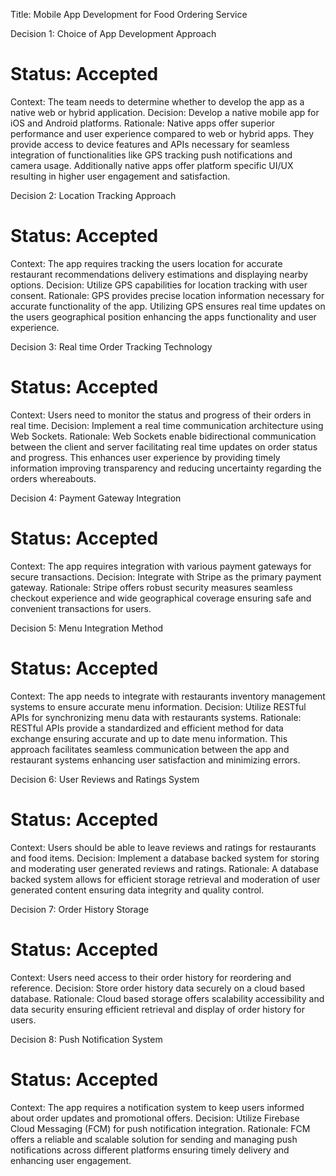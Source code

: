 Title: Mobile App Development for Food Ordering Service

Decision 1: Choice of App Development Approach

# Status: Accepted

Context: The team needs to determine whether to develop the app as a native web or hybrid application.
Decision: Develop a native mobile app for iOS and Android platforms.
Rationale: Native apps offer superior performance and user experience compared to web or hybrid apps. They provide access to device features and APIs necessary for seamless integration of functionalities like GPS tracking push notifications and camera usage. Additionally native apps offer platform specific UI/UX resulting in higher user engagement and satisfaction.

Decision 2: Location Tracking Approach

# Status: Accepted

Context: The app requires tracking the users location for accurate restaurant recommendations delivery estimations and displaying nearby options.
Decision: Utilize GPS capabilities for location tracking with user consent.
Rationale: GPS provides precise location information necessary for accurate functionality of the app. Utilizing GPS ensures real time updates on the users geographical position enhancing the apps functionality and user experience.

Decision 3: Real time Order Tracking Technology

# Status: Accepted

Context: Users need to monitor the status and progress of their orders in real time.
Decision: Implement a real time communication architecture using Web Sockets.
Rationale: Web Sockets enable bidirectional communication between the client and server facilitating real time updates on order status and progress. This enhances user experience by providing timely information improving transparency and reducing uncertainty regarding the orders whereabouts.

Decision 4: Payment Gateway Integration

# Status: Accepted

Context: The app requires integration with various payment gateways for secure transactions.
Decision: Integrate with Stripe as the primary payment gateway.
Rationale: Stripe offers robust security measures seamless checkout experience and wide geographical coverage ensuring safe and convenient transactions for users.

Decision 5: Menu Integration Method

# Status: Accepted

Context: The app needs to integrate with restaurants inventory management systems to ensure accurate menu information.
Decision: Utilize RESTful APIs for synchronizing menu data with restaurants systems.
Rationale: RESTful APIs provide a standardized and efficient method for data exchange ensuring accurate and up to date menu information. This approach facilitates seamless communication between the app and restaurant systems enhancing user satisfaction and minimizing errors.

Decision 6: User Reviews and Ratings System

# Status: Accepted

Context: Users should be able to leave reviews and ratings for restaurants and food items.
Decision: Implement a database backed system for storing and moderating user generated reviews and ratings.
Rationale: A database backed system allows for efficient storage retrieval and moderation of user generated content ensuring data integrity and quality control.

Decision 7: Order History Storage

# Status: Accepted

Context: Users need access to their order history for reordering and reference.
Decision: Store order history data securely on a cloud based database.
Rationale: Cloud based storage offers scalability accessibility and data security ensuring efficient retrieval and display of order history for users.

Decision 8: Push Notification System

# Status: Accepted

Context: The app requires a notification system to keep users informed about order updates and promotional offers.
Decision: Utilize Firebase Cloud Messaging (FCM) for push notification integration.
Rationale: FCM offers a reliable and scalable solution for sending and managing push notifications across different platforms ensuring timely delivery and enhancing user engagement.
